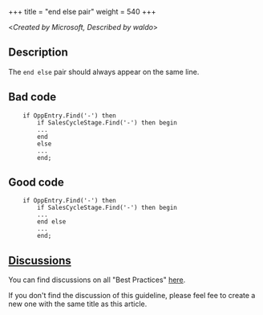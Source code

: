 +++
title = "end else pair"
weight = 540
+++

<_Created by Microsoft, Described by waldo_\>

## Description

The `end else` pair should always appear on the same line.

## Bad code

```al
    if OppEntry.Find('-') then
        if SalesCycleStage.Find('-') then begin
        ...
        end
        else
        ... 
        end;
```

## Good code

```al
    if OppEntry.Find('-') then
        if SalesCycleStage.Find('-') then begin
        ...
        end else
        ...
        end;
```

## [Discussions](https://github.com/microsoft/alguidelines/discussions/categories/bc-best-practices?discussions_q=end+else/pair+category%3A%22BC+Best+Practices%22)

You can find discussions on all "Best Practices" [here](https://github.com/microsoft/alguidelines/discussions/categories/bc-best-practices).

If you don't find the discussion of this guideline, please feel fee to create a new one with the same title as this article.  